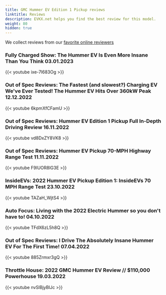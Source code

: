 ```yaml
---
title: GMC Hummer EV Edition 1 Pickup reviews
linktitle: Reviews
description: EVKX.net helps you find the best review for this model. 
weight: 80
hidden: true
---
```

<object type="image/svg+xml" data="../modelnavigation.svg"></object>
We collect reviews from our [favorite online reviewers](/guides/evreviewers/)

### Fully Charged Show: The Hummer EV Is Even More Insane Than You Think 03.01.2023

{{< youtube ixe-7l683Og >}}

### Out of Spec Reviews: The Fastest (and slowest?) Charging EV We've Ever Tested! The Hummer EV Hits Over 360kW Peak 12.12.2022

{{< youtube 6kpmXfCFamU >}}

### Out of Spec Reviews: Hummer EV Edition 1 Pickup Full In-Depth Driving Review 16.11.2022

{{< youtube vd8DxZY8VK8 >}}

### Out of Spec Reviews: Hummer EV Pickup 70-MPH Highway Range Test 11.11.2022

{{< youtube F9IUOR8lG3E >}}

### InsideEVs: 2022 Hummer EV Pickup Edition 1: InsideEVs 70 MPH Range Test 23.10.2022

{{< youtube TAZaH_WjtS4 >}}

### Auto Focus: Living with the 2022 Electric Hummer so you don't have to! 04.10.2022

{{< youtube TFdX6zL5h8Q >}}

### Out of Spec Reviews: I Drive The Absolutely Insane Hummer EV For The First Time! 07.04.2022

{{< youtube 885Zrmxr3gQ >}}

### Throttle House: 2022 GMC Hummer EV Review // $110,000 Powerhouse 19.03.2022

{{< youtube nvSlBjyBlJc >}}

